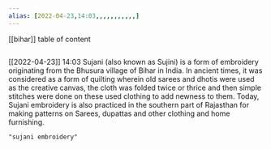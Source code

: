 ```yaml
---
alias: [2022-04-23,14:03,,,,,,,,,,,]
---
```

[[bihar]]
table of content
```toc
```

[[2022-04-23]] 14:03
Sujani (also known as Sujini) is a form of embroidery originating from the Bhusura village of Bihar in India. In ancient times, it was considered as a form of quilting wherein old sarees and dhotis were used as the creative canvas, the cloth was folded twice or thrice and then simple stitches were done on these used clothing to add newness to them. Today, Sujani embroidery is also practiced in the southern part of Rajasthan for making patterns on Sarees, dupattas and other clothing and home furnishing.
```query
"sujani embroidery"
```